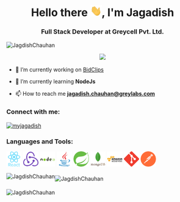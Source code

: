 <h1 align="center">Hello there <img src="https://github.com/JagdishChauhan/JagdishChauhan/blob/main/assets/wave.gif?raw=true" width="30px">, I'm Jagadish</h1>
<h3 align="center"/>Full Stack Developer at Greycell Pvt. Ltd.</h3>

<p align="left"> <img src="https://komarev.com/ghpvc/?username=JagdishChauhan&label=Profile%20views&color=0e75b6&style=flat" alt="JagdishChauhan" /> </p>

<p align="center">
  <img alig src="https://github-profile-trophy.vercel.app/?username=JagdishChauhan&margin-w=10" />
</p>


- 🔭 I’m currently working on [BidClips](https://bidclips.com/)

- 🌱 I’m currently learning **NodeJs**

- 📫 How to reach me **jagadish.chauhan@greylabs.com**

<h3 align="left">Connect with me:</h3>
<p align="left">
<a href="https://in.linkedin.com/in/myjagadish?trk=profile-badge" target="blank"><img align="center" src="https://cdn.jsdelivr.net/npm/simple-icons@3.0.1/icons/linkedin.svg" alt="myjagadish" height="30" width="40" /></a>
</p> 

<h3 align="left">Languages and Tools:</h3>
<a href="https://reactjs.org/" target="_blank"> <img src="https://raw.githubusercontent.com/JagdishChauhan/JagdishChauhan/04d13dc0a2a67eae6d775604b9cea1d868c85907/assets/react-original-wordmark.svg" alt="react" width="40" height="40"/></a> 
<a href="https://redux.js.org" target="_blank"> <img src="https://raw.githubusercontent.com/JagdishChauhan/JagdishChauhan/537144bc176becccb0e92d03a7734cd876c8fb50/assets/redux-original.svg" alt="redux" width="40" height="40"/></a> 
<a href="https://nodejs.org" target="_blank"> <img src="https://raw.githubusercontent.com/JagdishChauhan/JagdishChauhan/646a305efd9152357b0897bf8708c93f39eb8d51/assets/nodejs-original-wordmark.svg" alt="nodejs" width="40" height="40"/></a> 
<a href="https://www.java.com" target="_blank"> <img src="https://raw.githubusercontent.com/JagdishChauhan/JagdishChauhan/cec5427daa5ca0e9bea8a267adc13dbd26355b4a/assets/java-original.svg" alt="java" width="40" height="40"/></a> 
<a href="https://spring.io/" target="_blank"> <img src="https://raw.githubusercontent.com/JagdishChauhan/JagdishChauhan/e7028ffe427032dc0b684859caa966da3b9146eb/assets/springio-icon.svg" alt="spring" width="40" height="40"/></a> 
<a href="https://www.mongodb.com/" target="_blank"> <img src="https://raw.githubusercontent.com/JagdishChauhan/JagdishChauhan/5b604dd4ef9fa1b39db6bba684a68ca6a727ffc4/assets/mongodb-original-wordmark.svg" alt="mongodb" width="40" height="40"/></a> 
<a href="https://aws.amazon.com" target="_blank"> <img src="https://raw.githubusercontent.com/JagdishChauhan/JagdishChauhan/852089eb44073d32251429122cebec876bee0dab/assets/amazonwebservices-original-wordmark.svg" alt="aws" width="40" height="40"/></a> 
<a href="https://git-scm.com/" target="_blank"> <img src="https://raw.githubusercontent.com/JagdishChauhan/JagdishChauhan/3d251a9c58f4f11afe308d3ba44cf4b7b964eb80/assets/git-scm-icon.svg" alt="git" width="40" height="40"/></a> 
<a href="https://postman.com" target="_blank"> <img src="https://raw.githubusercontent.com/JagdishChauhan/JagdishChauhan/dccc0e63dcd5f35445c4aff984495e3370c5cdfe/assets/getpostman-icon.svg" alt="postman" width="40" height="40"/></a>


<p>

<p><img align="left" src="https://github-readme-stats.vercel.app/api/top-langs?username=JagdishChauhan&show_icons=true&locale=en&layout=compact" alt="JagdishChauhan" /></p>


<p style="padding:4px"><img align="center" src="https://github-readme-stats.vercel.app/api?username=JagdishChauhan&show_icons=true&locale=en" alt="JagdishChauhan" /></p>

</p>

<p><img align="center" src="https://github-readme-streak-stats.herokuapp.com/?user=JagdishChauhan&" alt="JagdishChauhan" /></p>
              
